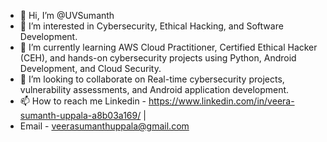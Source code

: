 - 👋 Hi, I’m @UVSumanth
- 👀 I’m interested in Cybersecurity, Ethical Hacking, and Software Development.
- 🌱 I’m currently learning AWS Cloud Practitioner, Certified Ethical Hacker (CEH), and hands-on cybersecurity projects using Python, Android Development, and Cloud Security.
- 💞️ I’m looking to collaborate on Real-time cybersecurity projects, vulnerability assessments, and Android application development.
- 📫 How to reach me Linkedin - https://www.linkedin.com/in/veera-sumanth-uppala-a8b03a169/ |
- Email - veerasumanthuppala@gmail.com


<!---
UVSumanth/UVSumanth is a ✨ special ✨ repository because its `README.md` (this file) appears on your GitHub profile.
You can click the Preview link to take a look at your changes.
--->
